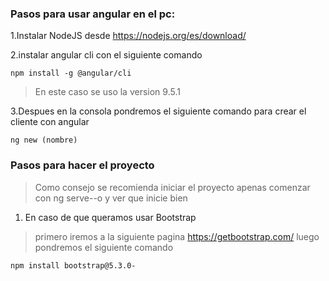 ### Pasos para usar angular en el pc:

1.Instalar NodeJS desde https://nodejs.org/es/download/

2.instalar angular cli con el siguiente comando

```
npm install -g @angular/cli
```

>En este caso se uso la version 9.5.1

3.Despues en la consola pondremos el siguiente comando para crear el cliente con angular

```
ng new (nombre)
```

### Pasos para hacer el proyecto
>Como consejo se recomienda iniciar el proyecto apenas comenzar con ng serve--o y ver que inicie bien

1. En caso de que queramos usar Bootstrap 
>primero iremos a la siguiente pagina https://getbootstrap.com/
luego pondremos el siguiente comando
```
npm install bootstrap@5.3.0-
```


